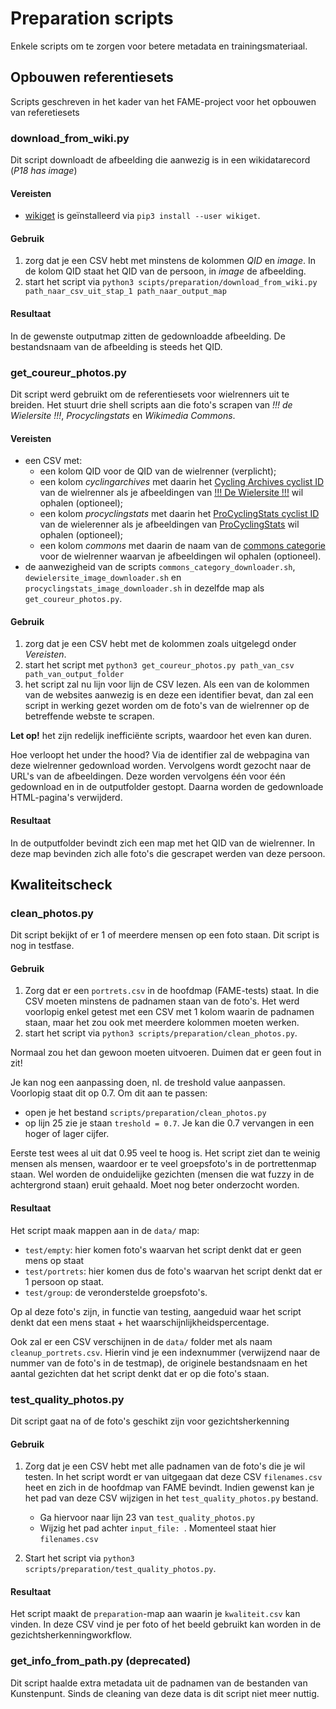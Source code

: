 # Preparation scripts

Enkele scripts om te zorgen voor betere metadata en trainingsmateriaal.

## Opbouwen referentiesets

Scripts geschreven in het kader van het FAME-project voor het opbouwen van referetiesets

### download_from_wiki.py

Dit script downloadt de afbeelding die aanwezig is in een wikidatarecord (_P18 has image_)

#### Vereisten

* [wikiget](https://github.com/clpo13/wikiget) is geïnstalleerd via `pip3 install --user wikiget`.

#### Gebruik

1. zorg dat je een CSV hebt met minstens de kolommen _QID_ en _image_. In de kolom QID staat het QID van de persoon, in _image_ de afbeelding.
2. start het script via `python3 scipts/preparation/download_from_wiki.py path_naar_csv_uit_stap_1 path_naar_output_map` 

#### Resultaat

In de gewenste outputmap zitten de gedownloadde afbeelding. De bestandsnaam van de afbeelding is steeds het QID.

### get_coureur_photos.py

Dit script werd gebruikt om de referentiesets voor wielrenners uit te breiden. Het stuurt drie shell scripts aan die foto's scrapen van _!!! de Wielersite !!!_, _Procyclingstats_ en _Wikimedia Commons_.

#### Vereisten

* een CSV met:
  * een kolom QID voor de QID van de wielrenner (verplicht);
  * een kolom _cyclingarchives_ met daarin het [Cycling Archives cyclist ID](https://www.wikidata.org/wiki/Property:P1409) van de wielrenner als je afbeeldingen van [!!! De Wielersite !!!](http://www.dewielersite.net/db2/wielersite/index.php) wil ophalen (optioneel);
  * een kolom _procyclingstats_ met daarin het [ProCyclingStats cyclist ID](https://www.wikidata.org/wiki/Property:P1663) van de wielerenner als je afbeeldingen van [ProCyclingStats](https://www.procyclingstats.com/) wil ophalen (optioneel);
  * een kolom _commons_ met daarin de naam van de [commons categorie](https://www.wikidata.org/wiki/Property:P373) voor de wielrenner waarvan je afbeeldingen wil ophalen (optioneel).
* de aanwezigheid van de scripts `commons_category_downloader.sh`, `dewielersite_image_downloader.sh` en `procyclingstats_image_downloader.sh` in dezelfde map als `get_coureur_photos.py`.

#### Gebruik

1. zorg dat je een CSV hebt met de kolommen zoals uitgelegd onder _Vereisten_.
2. start het script met `python3 get_coureur_photos.py path_van_csv path_van_output_folder` 
3. het script zal nu lijn voor lijn de CSV lezen. Als een van de kolommen van de websites aanwezig is en deze een identifier bevat, dan zal een script in werking gezet worden om de foto's van de wielrenner op de betreffende webste te scrapen. 

__Let op!__ het zijn redelijk inefficiënte scripts, waardoor het even kan duren. 

Hoe verloopt het under the hood? Via de identifier zal de webpagina van deze wielrenner gedownload worden. Vervolgens wordt gezocht naar de URL's van de afbeeldingen. Deze worden vervolgens één voor één gedownload en in de outputfolder gestopt. Daarna worden de gedownloade HTML-pagina's verwijderd.

#### Resultaat

In de outputfolder bevindt zich een map met het QID van de wielrenner. In deze map bevinden zich alle foto's die gescrapet werden van deze persoon.

## Kwaliteitscheck

### clean_photos.py

Dit script bekijkt of er 1 of meerdere mensen op een foto staan. Dit script is nog in testfase.

#### Gebruik

1. Zorg dat er een `portrets.csv` in de hoofdmap (FAME-tests) staat. In die CSV moeten minstens de padnamen staan van de foto's. Het werd voorlopig enkel getest met een CSV met 1 kolom waarin de padnamen staan, maar het zou ook met meerdere kolommen moeten werken.
2. start het script via `python3 scripts/preparation/clean_photos.py`.

Normaal zou het dan gewoon moeten uitvoeren. Duimen dat er geen fout in zit!

Je kan nog een aanpassing doen, nl. de treshold value aanpassen. Voorlopig staat dit op 0.7. Om dit aan te passen:

* open je het bestand `scripts/preparation/clean_photos.py`
* op lijn 25 zie je staan `treshold = 0.7`. Je kan die 0.7 vervangen in een hoger of lager cijfer.

Eerste test wees al uit dat 0.95 veel te hoog is. Het script ziet dan te weinig mensen als mensen, waardoor er te veel groepsfoto's in de portrettenmap staan. Wel worden de onduidelijke gezichten (mensen die wat fuzzy in de achtergrond staan) eruit gehaald. Moet nog beter onderzocht worden.

#### Resultaat

Het script maak mappen aan in de `data/` map:

* `test/empty`: hier komen foto's waarvan het script denkt dat er geen mens op staat
* `test/portrets`: hier komen dus de foto's waarvan het script denkt dat er 1 persoon op staat.
* `test/group`: de veronderstelde groepsfoto's.

Op al deze foto's zijn, in functie van testing, aangeduid waar het script denkt dat een mens staat + het waarschijnlijkheidspercentage.

Ook zal er een CSV verschijnen in de `data/` folder met als naam `cleanup_portrets.csv`. Hierin vind je een indexnummer (verwijzend naar de nummer van de foto's in de testmap), de originele bestandsnaam en het aantal gezichten dat het script denkt dat er op die foto's staan.

### test_quality_photos.py

Dit script gaat na of de foto's geschikt zijn voor gezichtsherkenning

#### Gebruik

1. Zorg dat je een CSV hebt met alle padnamen van de foto's die je wil testen. In het script wordt er van uitgegaan dat deze CSV `filenames.csv` heet en zich in de hoofdmap van FAME bevindt. Indien gewenst kan je het pad van deze CSV wijzigen in het `test_quality_photos.py` bestand.

   * Ga hiervoor naar lijn 23 van `test_quality_photos.py`
   * Wijzig het pad achter `input_file: `. Momenteel staat hier `filenames.csv`

2. Start het script via `python3 scripts/preparation/test_quality_photos.py`.

#### Resultaat

Het script maakt de `preparation`-map aan waarin je `kwaliteit.csv` kan vinden. In deze CSV vind je per foto of het beeld gebruikt kan worden in de gezichtsherkenningworkflow.

### get_info_from_path.py (deprecated) 

Dit script haalde extra metadata uit de padnamen van de bestanden van Kunstenpunt. Sinds de cleaning van deze data is dit script niet meer nuttig.
